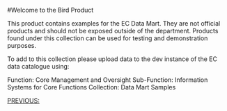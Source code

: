 #Welcome to the Bird Product

This product contains examples for the EC Data Mart. They are not official products and should not be exposed outside of the department. Products found under this collection can be used for testing and demonstration purposes.

To add to this collection please upload data to the dev instance of the EC data catalogue using:

Function: Core Management and Oversight
Sub-Function: Information Systems for Core Functions
Collection: Data Mart Samples

[PREVIOUS:](http://data.okfn.org/tools/view?url=https%3A%2F%2Fraw.githubusercontent.com%2Fsamperd%2Fec-datamart%2Fdevelop%2Fdata%2Fmanagementoversight%2Fsystems%2Fdata-mart-samples%2Fdatapackage.json)